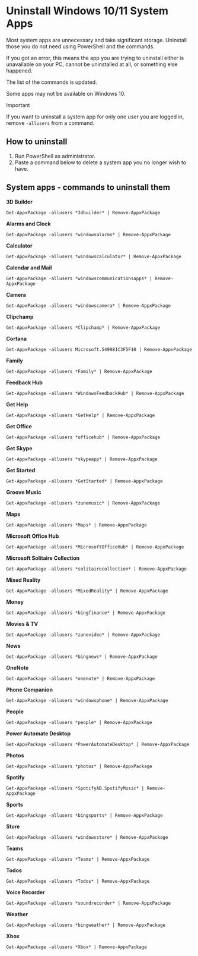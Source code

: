# Uninstall Windows 10/11 System Apps

<p>Most system apps are unnecessary and take significant storage. Uninstall those you do not need using PowerShell and the commands.</p>
<p>If you got an error, this means the app you are trying to uninstall either is unavailable on your PC, cannot be uninstalled at all, or something else happened.</p>
<p>The list of the commands is updated.</p>
<p>Some apps may not be available on Windows 10.</p>

> [!IMPORTANT]
> If you want to uninstall a system app for only one user you are logged in, remove ```-allusers``` from a command.

## How to uninstall
<ol>
  <li>Run PowerShell as administrator.</li>
  <li>Paste a command below to delete a system app you no longer wish to have.</li>
</ol>

## System apps - commands to uninstall them
**3D Builder**
```
Get-AppxPackage -allusers *3dbuilder* | Remove-AppxPackage
```
**Alarms and Clock**
```
Get-AppxPackage -allusers *windowsalarms* | Remove-AppxPackage
```
**Calculator**
```
Get-AppxPackage -allusers *windowscalculator* | Remove-AppxPackage
```
**Calendar and Mail**
```
Get-AppxPackage -allusers *windowscommunicationsapps* | Remove-AppxPackage
```
**Camera**
```
Get-AppxPackage -allusers *windowscamera* | Remove-AppxPackage
```
**Clipchamp**
```
Get-AppxPackage -allusers *Clipchamp* | Remove-AppxPackage
```
**Cortana**
```
Get-AppxPackage -allusers Microsoft.549981C3F5F10 | Remove-AppxPackage
```
**Family**
```
Get-AppxPackage -allusers *Family* | Remove-AppxPackage
```
**Feedback Hub**
```
Get-AppxPackage -allusers *WindowsFeedbackHub* | Remove-AppxPackage
```
**Get Help**
```
Get-AppxPackage -allusers *GetHelp* | Remove-AppxPackage
```
**Get Office**
```
Get-AppxPackage -allusers *officehub* | Remove-AppxPackage
```
**Get Skype**
```
Get-AppxPackage -allusers *skypeapp* | Remove-AppxPackage
```
**Get Started**
```
Get-AppxPackage -allusers *GetStarted* | Remove-AppxPackage
```
**Groove Music**
```
Get-AppxPackage -allusers *zunemusic* | Remove-AppxPackage
```
**Maps**
```
Get-AppxPackage -allusers *Maps* | Remove-AppxPackage
```
**Microsoft Office Hub**
```
Get-AppxPackage -allusers *MicrosoftOfficeHub* | Remove-AppxPackage
```
**Microsoft Solitaire Collection**
```
Get-AppxPackage -allusers *solitairecollection* | Remove-AppxPackage
```
**Mixed Reality**
```
Get-AppxPackage -allusers *MixedReality* | Remove-AppxPackage
```
**Money**
```
Get-AppxPackage -allusers *bingfinance* | Remove-AppxPackage
```
**Movies & TV**
```
Get-AppxPackage -allusers *zunevideo* | Remove-AppxPackage
```
**News**
```
Get-AppxPackage -allusers *bingnews* | Remove-AppxPackage
```
**OneNote**
```
Get-AppxPackage -allusers *onenote* | Remove-AppxPackage
```
**Phone Companion**
```
Get-AppxPackage -allusers *windowsphone* | Remove-AppxPackage
```
**People**
```
Get-AppxPackage -allusers *people* | Remove-AppxPackage
```
**Power Automate Desktop**
```
Get-AppxPackage -allusers *PowerAutomateDesktop* | Remove-AppxPackage
```
**Photos**
```
Get-AppxPackage -allusers *photos* | Remove-AppxPackage
```
**Spotify**
```
Get-AppxPackage -allusers *SpotifyAB.SpotifyMusic* | Remove-AppxPackage
```
**Sports**
```
Get-AppxPackage -allusers *bingsports* | Remove-AppxPackage
```
**Store**
```
Get-AppxPackage -allusers *windowsstore* | Remove-AppxPackage
```
**Teams**
```
Get-AppxPackage -allusers *Teams* | Remove-AppxPackage
```
**Todos**
```
Get-AppxPackage -allusers *Todos* | Remove-AppxPackage
```
**Voice Recorder**
```
Get-AppxPackage -allusers *soundrecorder* | Remove-AppxPackage
```
**Weather**
```
Get-AppxPackage -allusers *bingweather* | Remove-AppxPackage
```
**Xbox**
```
Get-AppxPackage -allusers *Xbox* | Remove-AppxPackage
```

<br>
